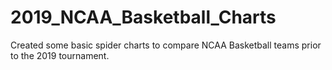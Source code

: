 # 2019_NCAA_Basketball_Charts
Created some basic spider charts to compare NCAA Basketball teams prior to the 2019 tournament.
